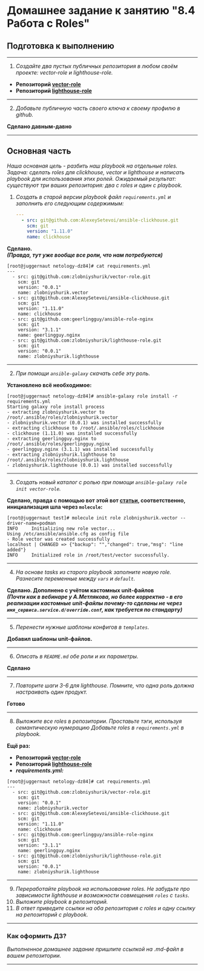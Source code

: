 # Домашнее задание к занятию "8.4 Работа с Roles"

## Подготовка к выполнению

----
1. *Создайте два пустых публичных репозитория в любом своём проекте: vector-role и lighthouse-role.*

- **Репозиторий [vector-role](https://github.com/zlobniyshurik/vector-role)**
- **Репозиторий [lighthouse-role](https://github.com/zlobniyshurik/lighthouse-role)**

----
2. *Добавьте публичную часть своего ключа к своему профилю в github.*

**Сделано давным-давно**

----
## Основная часть

*Наша основная цель - разбить наш playbook на отдельные roles. Задача: сделать roles для clickhouse, vector и lighthouse и написать playbook для использования этих ролей. Ожидаемый результат: существуют три ваших репозитория: два с roles и один с playbook.*

1. *Создать в старой версии playbook файл `requirements.yml` и заполнить его следующим содержимым:*

   ```yaml
   ---
     - src: git@github.com:AlexeySetevoi/ansible-clickhouse.git
       scm: git
       version: "1.11.0"
       name: clickhouse 
   ```

**Сделано.**  
***(Правда, тут уже вообще все роли, что нам потребуются)***
```
[root@juggernaut netology-dz84]# cat requirements.yml 
---
  - src: git@github.com:zlobniyshurik/vector-role.git
    scm: git
    version: "0.0.1"
    name: zlobniyshurik.vector
  - src: git@github.com:AlexeySetevoi/ansible-clickhouse.git
    scm: git
    version: "1.11.0"
    name: clickhouse
  - src: git@github.com:geerlingguy/ansible-role-nginx
    scm: git
    version: "3.1.1"
    name: geerlingguy.nginx
  - src: git@github.com:zlobniyshurik/lighthouse-role.git
    scm: git
    version: "0.0.1"
    name: zlobniyshurik.lighthouse
```
----
2. *При помощи `ansible-galaxy` скачать себе эту роль.*

**Установлено всё необходимое:**  
```
[root@juggernaut netology-dz84]# ansible-galaxy role install -r requirements.yml
Starting galaxy role install process
- extracting zlobniyshurik.vector to /root/.ansible/roles/zlobniyshurik.vector
- zlobniyshurik.vector (0.0.1) was installed successfully
- extracting clickhouse to /root/.ansible/roles/clickhouse
- clickhouse (1.11.0) was installed successfully
- extracting geerlingguy.nginx to /root/.ansible/roles/geerlingguy.nginx
- geerlingguy.nginx (3.1.1) was installed successfully
- extracting zlobniyshurik.lighthouse to /root/.ansible/roles/zlobniyshurik.lighthouse
- zlobniyshurik.lighthouse (0.0.1) was installed successfully
```
----
3. *Создать новый каталог с ролью при помощи `ansible-galaxy role init vector-role`.*

**Сделано, правда с помощью вот этой вот [статьи](https://www.ansible.com/blog/developing-and-testing-ansible-roles-with-molecule-and-podman-part-1), соответственно, инициализация шла через `molecule`:**  
```
[root@juggernaut test]# molecule init role zlobniyshurik.vector --driver-name=podman
INFO     Initializing new role vector...
Using /etc/ansible/ansible.cfg as config file
- Role vector was created successfully
localhost | CHANGED => {"backup": "","changed": true,"msg": "line added"}
INFO     Initialized role in /root/test/vector successfully.
```

----
4. *На основе tasks из старого playbook заполните новую role. Разнесите переменные между `vars` и `default`.* 

**Сделано. Дополнено с учётом кастомных unit-файлов**  
***(Почти как в вебинаре у А.Метлякова, но более корректно - в его реализации кастомные unit-файлы почему-то сделаны не через `имя_сервиса.service.d/override.conf`, как требуется по стандарту)***

----
5. *Перенести нужные шаблоны конфигов в `templates`.*

**Добавил шаблоны unit-файлов.**

----
6. *Описать в `README.md` обе роли и их параметры.*

**Сделано**

----
7. *Повторите шаги 3-6 для lighthouse. Помните, что одна роль должна настраивать один продукт.*

**Готово**

----
8. *Выложите все roles в репозитории. Проставьте тэги, используя семантическую нумерацию Добавьте roles в `requirements.yml` в playbook.*

**Ещё раз:**  
- **Репозиторий [vector-role](https://github.com/zlobniyshurik/vector-role)**
- **Репозиторий [lighthouse-role](https://github.com/zlobniyshurik/lighthouse-role)**
- ***requirements.yml:***
```
[root@juggernaut netology-dz84]# cat requirements.yml 
---
  - src: git@github.com:zlobniyshurik/vector-role.git
    scm: git
    version: "0.0.1"
    name: zlobniyshurik.vector
  - src: git@github.com:AlexeySetevoi/ansible-clickhouse.git
    scm: git
    version: "1.11.0"
    name: clickhouse
  - src: git@github.com:geerlingguy/ansible-role-nginx
    scm: git
    version: "3.1.1"
    name: geerlingguy.nginx
  - src: git@github.com:zlobniyshurik/lighthouse-role.git
    scm: git
    version: "0.0.1"
    name: zlobniyshurik.lighthouse
```

----
9. *Переработайте playbook на использование roles. Не забудьте про зависимости lighthouse и возможности совмещения `roles` с `tasks`.*
10. *Выложите playbook в репозиторий.*
11. *В ответ приведите ссылки на оба репозитория с roles и одну ссылку на репозиторий с playbook.*

---

### Как оформить ДЗ?

*Выполненное домашнее задание пришлите ссылкой на .md-файл в вашем репозитории.*

---
